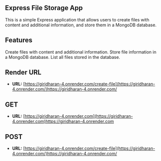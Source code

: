 ## Express File Storage App
This is a simple Express application that allows users to create files with content and additional information, and store them in a MongoDB database.

## Features
Create files with content and additional information.
Store file information in a MongoDB database.
List all files stored in the database.


## Render URL

- **URL:** [https://giridharan-4.onrender.com/create-file](https://giridharan-4.onrender.com/)https://giridharan-4.onrender.com/


## GET
- **URL:** [https://giridharan-4.onrender.com](https://giridharan-4.onrender.com)https://giridharan-4.onrender.com


## POST
- **URL:** [https://giridharan-4.onrender.com/create-file](https://giridharan-4.onrender.com/)https://giridharan-4.onrender.com/
